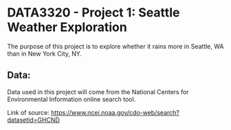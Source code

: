 # DATA3320 - Project 1: Seattle Weather Exploration
The purpose of this project is to explore whether it rains more in Seattle, WA than in New York City, NY.

## Data: 
Data used in this project will come from the National Centers for Environmental Information online search tool. 

Link of source: https://www.ncei.noaa.gov/cdo-web/search?datasetid=GHCND

